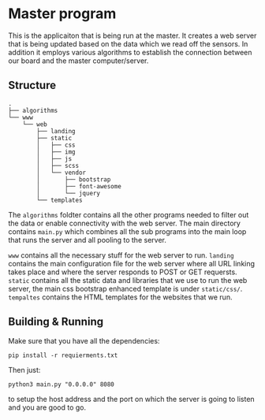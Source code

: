 # Master program

This is the applicaiton that is being run at the master. It creates a web server that is being updated based on the data which we read off the sensors. In addition it employs various algorithms to establish the connection between our board and the master computer/server.

## Structure

```
.
├── algorithms
└── www
    └── web
        ├── landing
        ├── static
        │   ├── css
        │   ├── img
        │   ├── js
        │   ├── scss
        │   └── vendor
        │       ├── bootstrap
        │       ├── font-awesome
        │       └── jquery
        └── templates
```
The `algorithms` foldter contains all the other programs needed to filter out the data or enable connectivity with the web server. The main directory contains `main.py` which combines all the sub programs into the main loop that runs the server and all pooling to the server.

`www` contains all the necessary stuff for the web server to run. `landing` contains the main configuration file for the web server where all URL linking takes place and where the server responds to POST or GET requersts. `static` contains all the static data and libraries that we use to run the web server, the main css bootstrap enhanced template is under `static/css/`. `tempaltes` contains the HTML templates for the websites that we run.

## Building & Running

Make sure that you have all the dependencies:

`pip install -r requierments.txt`

Then just:

`python3 main.py "0.0.0.0" 8080`

to setup the host address and the port on which the server is going to listen and you are good to go.
